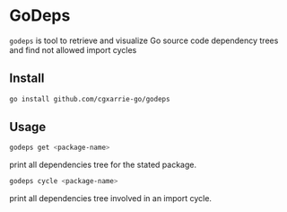 # GoDeps 

`godeps` is tool to retrieve and visualize Go source code dependency trees and find not allowed import cycles

## Install

```sh
go install github.com/cgxarrie-go/godeps
```

## Usage

```sh
godeps get <package-name>
```
 print all dependencies tree for the stated package.


```sh
godeps cycle <package-name>
```
 print all dependencies tree involved in an import cycle.



